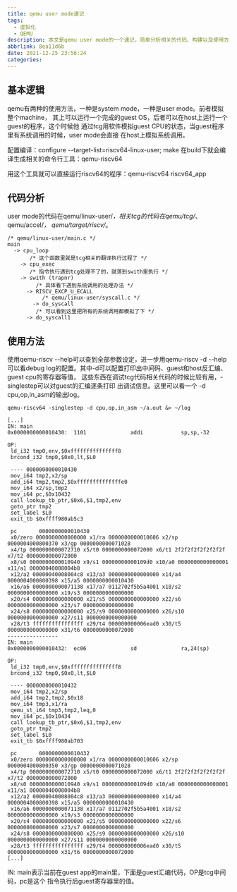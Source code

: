 ```yaml
---
title: qemu user mode速记
tags:
  - 虚拟化
  - QEMU
description: 本文是qemu user mode的一个速记，简单分析相关的代码、构建以及使用方法。 具体以riscv为例说明。
abbrlink: 8ea11d6b
date: 2021-12-25 23:56:24
categories:
---
```


基本逻辑
--------

qemu有两种的使用方法，一种是system mode，一种是user mode。前者模拟整个machine，
其上可以运行一个完成的guest OS，后者可以在host上运行一个guest的程序，这个时候他
通过tcg用软件模拟guest CPU的状态，当guest程序里有系统调用的时候，user mode会直接
在host上模拟系统调用。

配置编译：configure --target-list=riscv64-linux-user; make
在build下就会编译生成相关的命令行工具：qemu-riscv64

用这个工具就可以直接运行riscv64的程序：qemu-riscv64 riscv64_app

代码分析
--------

user mode的代码在qemu/linux-user/*，相关tcg的代码在qemu/tcg/*、qemu/accel/*，
qemu/target/riscv/*。

```
/* qemu/linux-user/main.c */
main
  -> cpu_loop
       /* 这个函数里就是tcg相关的翻译执行过程了 */
    -> cpu_exec
       /* 指令执行遇到tcg处理不了的，就落到swith里执行 */
    -> swith (trapnr)
         /* 具体看下遇到系统调用的处理办法 */
      -> RISCV_EXCP_U_ECALL
           /* qemu/linux-user/syscall.c */
        -> do_syscall
	     /* 可以看到这里把所有的系统调用都模拟了下 */
	  -> do_syscall1
```

使用方法
--------

使用qemu-riscv --help可以查到全部参数设定，进一步用qemu-riscv -d --help可以看debug
log的配置。其中-d可以配置打印出中间码、guest和host反汇编、guest cpu的寄存器等值，
这些东西在调试tcg代码相关代码的时候比较有用，-singlestep可以对guest的汇编逐条打印
出调试信息。这里可以看一个 -d cpu,op,in_asm的输出log。
```
qemu-riscv64 -singlestep -d cpu,op,in_asm ~/a.out &> ~/log

[...]
IN: main
0x0000000000010430:  1101              addi            sp,sp,-32

OP:
 ld_i32 tmp0,env,$0xfffffffffffffff8
 brcond_i32 tmp0,$0x0,lt,$L0

 ---- 0000000000010430
 mov_i64 tmp2,x2/sp
 add_i64 tmp2,tmp2,$0xffffffffffffffe0
 mov_i64 x2/sp,tmp2
 mov_i64 pc,$0x10432
 call lookup_tb_ptr,$0x6,$1,tmp2,env
 goto_ptr tmp2
 set_label $L0
 exit_tb $0xffff980ab5c3

 pc       0000000000010430
 x0/zero 0000000000000000 x1/ra 0000000000010606 x2/sp 0000004000800370 x3/gp 0000000000071028
 x4/tp 0000000000072710 x5/t0 0000000000072000 x6/t1 2f2f2f2f2f2f2f2f x7/t2 0000000000072000
 x8/s0 0000000000010940 x9/s1 00000000000109d0 x10/a0 0000000000000001 x11/a1 00000040008004b8
 x12/a2 00000040008004c8 x13/a3 0000000000000000 x14/a4 0000004000800398 x15/a5 0000000000010430
 x16/a6 0000000000071138 x17/a7 0112702f5b5a4001 x18/s2 0000000000000000 x19/s3 0000000000000000
 x20/s4 0000000000000000 x21/s5 0000000000000000 x22/s6 0000000000000000 x23/s7 0000000000000000
 x24/s8 0000000000000000 x25/s9 0000000000000000 x26/s10 0000000000000000 x27/s11 0000000000000000
 x28/t3 ffffffffffffffff x29/t4 000000000006ead0 x30/t5 0000000000000000 x31/t6 0000000000072000
----------------
IN: main
0x0000000000010432:  ec06              sd              ra,24(sp)

OP:
 ld_i32 tmp0,env,$0xfffffffffffffff8
 brcond_i32 tmp0,$0x0,lt,$L0

 ---- 0000000000010432
 mov_i64 tmp2,x2/sp
 add_i64 tmp2,tmp2,$0x18
 mov_i64 tmp3,x1/ra
 qemu_st_i64 tmp3,tmp2,leq,0
 mov_i64 pc,$0x10434
 call lookup_tb_ptr,$0x6,$1,tmp2,env
 goto_ptr tmp2
 set_label $L0
 exit_tb $0xffff980ab703

 pc       0000000000010432
 x0/zero 0000000000000000 x1/ra 0000000000010606 x2/sp 0000004000800350 x3/gp 0000000000071028
 x4/tp 0000000000072710 x5/t0 0000000000072000 x6/t1 2f2f2f2f2f2f2f2f x7/t2 0000000000072000
 x8/s0 0000000000010940 x9/s1 00000000000109d0 x10/a0 0000000000000001 x11/a1 00000040008004b8
 x12/a2 00000040008004c8 x13/a3 0000000000000000 x14/a4 0000004000800398 x15/a5 0000000000010430
 x16/a6 0000000000071138 x17/a7 0112702f5b5a4001 x18/s2 0000000000000000 x19/s3 0000000000000000
 x20/s4 0000000000000000 x21/s5 0000000000000000 x22/s6 0000000000000000 x23/s7 0000000000000000
 x24/s8 0000000000000000 x25/s9 0000000000000000 x26/s10 0000000000000000 x27/s11 0000000000000000
 x28/t3 ffffffffffffffff x29/t4 000000000006ead0 x30/t5 0000000000000000 x31/t6 0000000000072000
[...]
```
IN: main表示当前在guest app的main里，下面是guest汇编代码，OP是tcg中间码，pc是这个
指令执行后guest寄存器里的值。

